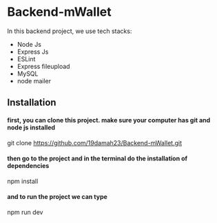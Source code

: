 # Backend-mWallet

In this backend project, we use tech stacks:
- Node Js
- Express Js
- ESLint
- Express fileupload
- MySQL
- node mailer

## Installation

#### first, you can clone this project. make sure your computer has git and node js installed
git clone https://github.com/19damah23/Backend-mWallet.git

#### then go to the project and in the terminal do the installation of dependencies
npm install

#### and to run the project we can type
npm run dev
